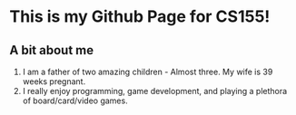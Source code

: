 # This is my Github Page for CS155!

## A bit about me
  1. I am a father of two amazing children
    - Almost three. My wife is 39 weeks pregnant.
  2. I really enjoy programming, game development, and playing a plethora of board/card/video games.
